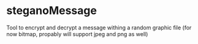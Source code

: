 # steganoMessage
Tool to encrypt and decrypt a message withing a random graphic file (for now bitmap, propably will support jpeg and png as well)
